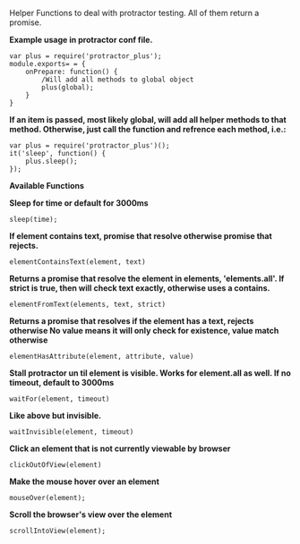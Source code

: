 Helper Functions to deal with protractor testing. All of them return a promise.

**Example usage in protractor conf file.**

	var plus = require('protractor_plus');
	module.exports= = {
		onPrepare: function() {
			/Will add all methods to global object
			plus(global);
		}
	}

**If an item is passed, most likely global, will add all helper methods to that method. Otherwise, just call the function and refrence each method, i.e.:**

	var plus = require('protractor_plus')();
	it('sleep', function() {
		plus.sleep();
	});


**Available Functions**

**Sleep for time or default for 3000ms**

	sleep(time);

**If element contains text, promise that resolve otherwise promise that rejects.**

	elementContainsText(element, text)

 **Returns a promise that resolve the element in elements, 'elements.all'. If strict is true, then will check text exactly, otherwise uses a contains.**

	elementFromText(elements, text, strict)

**Returns a promise that resolves if the element has a text, rejects otherwise No value means it will only check for existence, value match otherwise**

	elementHasAttribute(element, attribute, value)

 **Stall protractor un til element is visible. Works for element.all as well. If no timeout, default to 3000ms**

	waitFor(element, timeout)

**Like above but invisible.**

	waitInvisible(element, timeout)


**Click an element that is not currently viewable by browser**

	clickOutOfView(element)

**Make the mouse hover over an element**

	mouseOver(element);

**Scroll the browser's view over the element**

	scrollIntoView(element);
